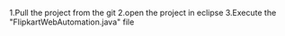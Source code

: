 1.Pull the project from the git 
2.open the project in eclipse
3.Execute the "FlipkartWebAutomation.java" file
